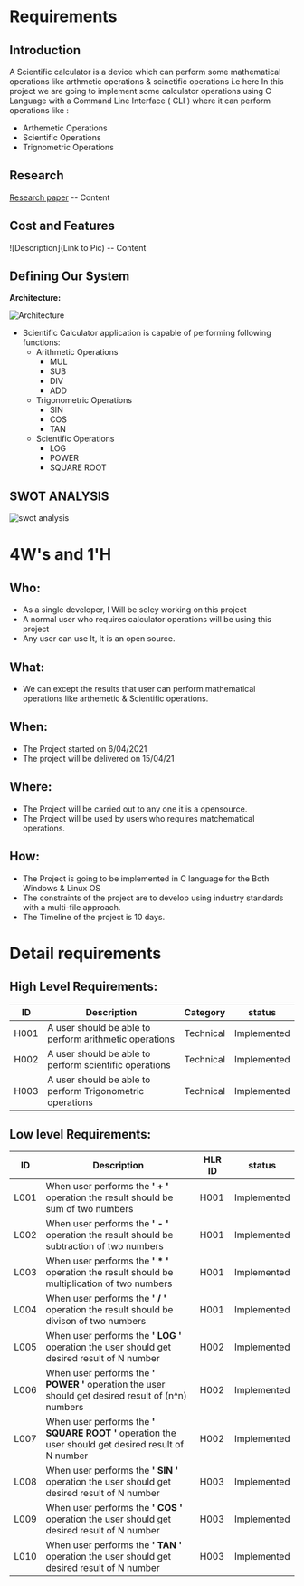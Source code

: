 # Requirements
## Introduction
 A Scientific calculator is a device which can perform some mathematical operations like arthmetic operations
& scinetific operations i.e here In this project we are going to implement some calculator operations using
C Language with a Command Line Interface ( CLI ) where it can perform operations like :
 - Arthemetic Operations 
 - Scientific Operations 
 - Trignometric Operations
## Research
[Research paper](https://www.informs.org/Publications/INFORMS-Journals/Mathematics-of-Operations-Research)
-- Content 
## Cost and Features
![Description](Link to Pic)
-- Content 
## Defining Our System
  **Architecture:**
  
   ![Architecture](https://user-images.githubusercontent.com/36398260/113976051-0bf6bf00-985e-11eb-82ba-8e720062fe61.PNG)

   
 - Scientific Calculator application is capable of performing following functions:
	 -  Arithmetic Operations
		 - MUL 
		 - SUB
		 - DIV
		 -  ADD
	-  Trigonometric Operations
		 - SIN
		 - COS
		 - TAN
	-  Scientific Operations
		 - LOG
		 - POWER
		 - SQUARE ROOT
    

## SWOT ANALYSIS
![swot analysis](https://user-images.githubusercontent.com/36398260/113824520-89a6c600-979d-11eb-99d8-b258873850a1.png)


# 4W&#39;s and 1&#39;H

## Who:

- As a single developer, I Will be soley working on this project
- A normal user who requires calculator operations will be using this project
- Any user can use It, It is an open source.

## What:

- We can except the results that user can perform mathematical operations like arthemetic & Scientific operations.

## When:

- The Project started on 6/04/2021
- The project will be delivered on 15/04/21

## Where:

- The Project will be carried out to any one it is a opensource.
- The Project will be used by users who requires matchematical operations.

## How:

- The Project is going to be implemented in C language for the Both Windows & Linux OS
- The constraints of the project are to develop using industry standards with a multi-file approach.
- The Timeline of the project is 10 days.

# Detail requirements
## High Level Requirements:
|ID| Description |Category|status|
|--|------------|------|---------|
|H001 |A user should be able to perform arithmetic operations  | Technical |Implemented
|H002 |A user should be able to perform scientific operations|Technical|Implemented
|H003|A user should be able to perform Trigonometric operations |Technical|Implemented



##  Low level Requirements:
|ID| Description |HLR ID | status|
|--|------------|------|---------|
|L001 |When user performs the **' + '** operation the result should be sum of two numbers |H001|Implemented
|L002 |When user performs the **' - '** operation the result should be subtraction of two numbers|H001|Implemented
|L003|When user performs the **' * '** operation the result should be multiplication of two numbers |H001 |Implemented
|L004|When user performs the **' / '** operation the result should be divison of two numbers|H001 |Implemented
|L005|When user performs the **' LOG '** operation the user should get desired result of N number |H002 |Implemented
|L006|When user performs the **' POWER '** operation the user should get desired result of (n^n) numbers |H002 |Implemented
|L007|When user performs the **' SQUARE ROOT '** operation the user should get desired result of N number |H002 |Implemented
|L008|When user performs the **' SIN '** operation the user should get desired result of N number |H003 |Implemented
|L009|When user performs the **' COS '** operation the user should get desired result of N number |H003 |Implemented
|L010|When user performs the **' TAN '** operation the user should get desired result of N number |H003 |Implemented
